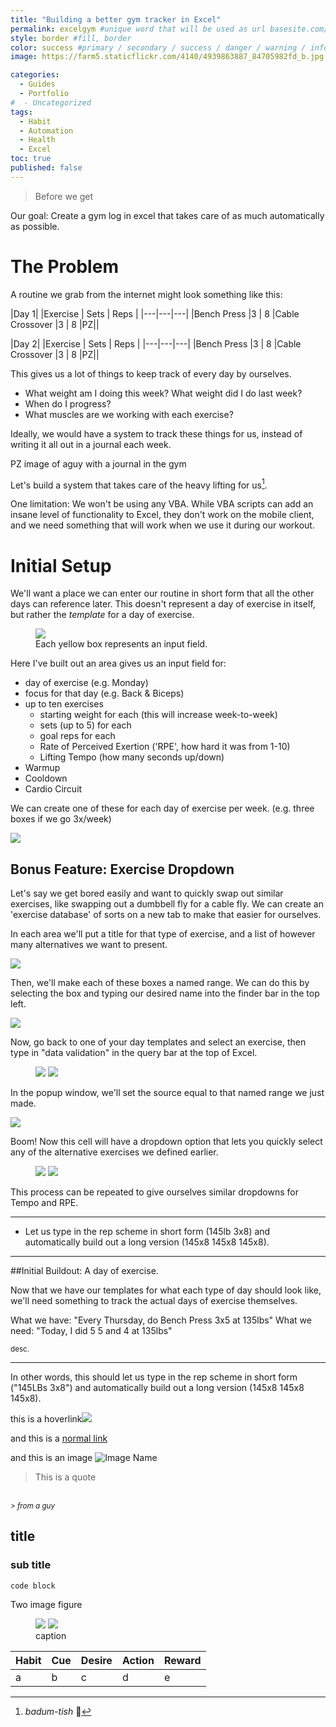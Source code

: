 ```yaml
---
title: "Building a better gym tracker in Excel"
permalink: excelgym #unique word that will be used as url basesite.com/[word]
style: border #fill, border
color: success #primary / secondary / success / danger / warning / info / light / dark (choose one only)
image: https://farm5.staticflickr.com/4140/4939863887_84705982fd_b.jpg

categories:
  - Guides
  - Portfolio
#  - Uncategorized
tags:
  - Habit
  - Automation
  - Health
  - Excel
toc: true
published: false
---
```


> Before we get


Our goal: Create a gym log in excel that takes care of as much automatically as possible.

# The Problem

A routine we grab from the internet might look something like this:

|Day 1|
|Exercise | Sets | Reps |
|---|---|---|
|Bench Press |3 | 8
|Cable Crossover |3 | 8
|PZ||

|Day 2|
|Exercise | Sets | Reps |
|---|---|---|
|Bench Press |3 | 8
|Cable Crossover |3 | 8
|PZ||

This gives us a lot of things to keep track of every day by ourselves.
- What weight am I doing this week? What weight did I do last week?
- When do I progress?
- What muscles are we working with each exercise?

Ideally, we would have a system to track these things for us, instead of writing it all out in a journal each week.

PZ image of aguy with a journal in the gym

Let's build a system that takes care of the heavy lifting for us[^pun].
[^pun]: *badum-tish* 🥁

One limitation: We won't be using any VBA. While VBA scripts can add an insane level of functionality to Excel, they don't work on the mobile client, and we need something that will work when we use it during our workout.

# Initial Setup

We'll want a place we can enter our routine in short form that all the other days can reference later. This doesn't represent a day of exercise in itself, but rather the _template_ for a day of exercise.

<Figure>
<img src="../assets/images/Annotation 2019-04-26 132047.png">
<figcaption>Each yellow box represents an input field. </figcaption>
</figure>

Here I've built out an area gives us an input field for:
- day of exercise (e.g. Monday)
- focus for that day (e.g. Back & Biceps)
- up to ten exercises
  - starting weight for each (this will increase week-to-week)
  - sets (up to 5) for each
  - goal reps for each
  - Rate of Perceived Exertion ('RPE', how hard it was from 1-10)
  - Lifting Tempo (how many seconds up/down)
- Warmup
- Cooldown
- Cardio Circuit

We can create one of these for each day of exercise per week.
(e.g. three boxes if we go 3x/week)

<img src="../assets/images/Annotation 2019-04-26 132825.png">



## Bonus Feature: Exercise Dropdown

Let's say we get bored easily and want to quickly swap out similar exercises, like swapping out a dumbbell fly for a cable fly. We can create an 'exercise database' of sorts on a new tab to make that easier for ourselves.

In each area we'll put a title for that type of exercise, and a list of however many alternatives we want to present.

<img src="../assets/images/Annotation 2019-07-21 114003.png">


Then, we'll make each of these boxes a named range. We can do this by selecting the box and typing our desired name into the finder bar in the top left.

<img src="../assets/images/Annotation 2019-07-21 114344.png">


Now, go back to one of your day templates and select an exercise, then type in "data validation" in the query bar at the top of Excel.

<figure class="half">
<img src="../assets/images/Annotation 2019-07-21 114915.png">
<img src="../assets/images/Annotation 2019-07-21 115235.png">
</figure>



In the popup window, we'll set the source equal to that named range we just made.

<img src="../assets/images/Annotation 2019-07-21 114757.png">



Boom! Now this cell will have a dropdown option that lets you quickly select any of the alternative exercises we defined earlier.

<figure class="half">
<img src="../assets/images/Annotation 2019-07-21 114809.png">
<img src="../assets/images/Annotation 2019-07-21 114822.png">
</figure>

This process can be repeated to give ourselves similar dropdowns for Tempo and RPE.

<hr>




- Let us type in the rep scheme in short form (145lb 3x8) and automatically build out a long version (145x8 145x8 145x8).
<hr>

##Initial Buildout: A day of exercise.

Now that we have our templates for what each type of day should look like, we'll need something to track the actual days of exercise themselves.

What we have: "Every Thursday, do Bench Press 3x5 at 135lbs"
What we need: "Today, I did 5 5 and 4 at 135lbs"



















<small>desc.</small>

<hr>

In other words, this should let us type in the rep scheme in short form ("145LBs 3x8") and automatically build out a long version (145x8 145x8 145x8).


this is a <a class="thumbnail">hoverlink<span><img src="{{site.url}}{{site.baseurl}}/assets/reactionimages/mindblown.gif"><br></span></a>

and this is a [normal link](https://google.com)


and this is an image
![Image Name]({{site.url}}{{site.baseurl}}/assets/images/picfix_welcome.png)


> This is a quote
<br>
<small><cite>
> from a guy
</cite></small>

## title

### sub title



```
code block
```

Two image figure

<figure class="half">

<img src="../assets/images/Annotation 2019-03-12 100327.png">
<img src="../assets/images/Annotation 2019-03-12 100438.png">
<figcaption>caption </figcaption>
</figure>

| Habit     | Cue     | Desire    | Action      | Reward      |
|---        |---      |---        |---          |---          |
| a | b| c| d| e
